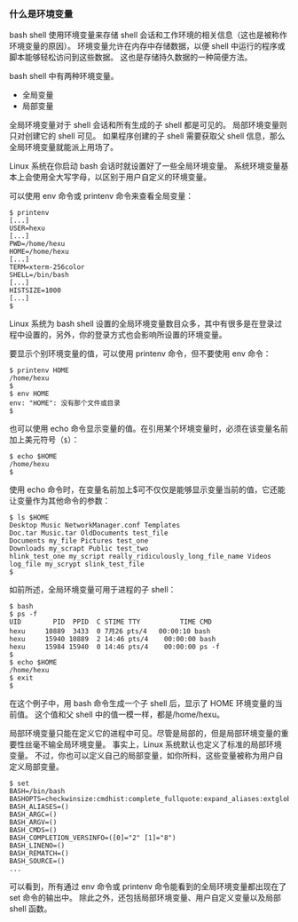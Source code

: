 ### 什么是环境变量

bash shell 使用环境变量来存储 shell 会话和工作环境的相关信息（这也是被称作环境变量的原因）。
环境变量允许在内存中存储数据，以便 shell 中运行的程序或脚本能够轻松访问到这些数据。
这也是存储持久数据的一种简便方法。

bash shell 中有两种环境变量。
- 全局变量
- 局部变量

全局环境变量对于 shell 会话和所有生成的子 shell 都是可见的。
局部环境变量则只对创建它的 shell 可见。
如果程序创建的子 shell 需要获取父 shell 信息，那么全局环境变量就能派上用场了。

Linux 系统在你启动 bash 会话时就设置好了一些全局环境变量。
系统环境变量基本上会使用全大写字母，以区别于用户自定义的环境变量。

可以使用 env 命令或 printenv 命令来查看全局变量：

```
$ printenv
[...]
USER=hexu
[...]
PWD=/home/hexu
HOME=/home/hexu
[...]
TERM=xterm-256color
SHELL=/bin/bash
[...]
HISTSIZE=1000
[...]
$
```

Linux 系统为 bash shell 设置的全局环境变量数目众多，其中有很多是在登录过程中设置的，另外，你的登录方式也会影响所设置的环境变量。

要显示个别环境变量的值，可以使用 printenv 命令，但不要使用 env 命令：

```
$ printenv HOME
/home/hexu
$
$ env HOME
env: "HOME": 没有那个文件或目录
$
```

也可以使用 echo 命令显示变量的值。在引用某个环境变量时，必须在该变量名前加上美元符号（`$`）：

```
$ echo $HOME
/home/hexu
$
```

使用 echo 命令时，在变量名前加上$可不仅仅是能够显示变量当前的值，它还能让变量作为其他命令的参数：

```
$ ls $HOME
Desktop Music NetworkManager.conf Templates
Doc.tar Music.tar OldDocuments test_file
Documents my_file Pictures test_one
Downloads my_scrapt Public test_two
hlink_test_one my_script really_ridiculously_long_file_name Videos
log_file my_scrypt slink_test_file
$
```

如前所述，全局环境变量可用于进程的子 shell：

```
$ bash
$ ps -f
UID        PID  PPID  C STIME TTY          TIME CMD
hexu     10889  3433  0 7月26 pts/4   00:00:10 bash
hexu     15940 10889  2 14:46 pts/4    00:00:00 bash
hexu     15984 15940  0 14:46 pts/4    00:00:00 ps -f
$
$ echo $HOME
/home/hexu
$ exit
$
```

在这个例子中，用 bash 命令生成一个子 shell 后，显示了 HOME 环境变量的当前值。
这个值和父 shell 中的值一模一样，都是/home/hexu。

局部环境变量只能在定义它的进程中可见。尽管是局部的，但是局部环境变量的重要性丝毫不输全局环境变量。
事实上，Linux 系统默认也定义了标准的局部环境变量。
不过，你也可以定义自己的局部变量，如你所料，这些变量被称为用户自定义局部变量。

```
$ set
BASH=/bin/bash
BASHOPTS=checkwinsize:cmdhist:complete_fullquote:expand_aliases:extglob:extquote:force_fignore:histappend:interactive_comments:progcomp:promptvars:sourcepath
BASH_ALIASES=()
BASH_ARGC=()
BASH_ARGV=()
BASH_CMDS=()
BASH_COMPLETION_VERSINFO=([0]="2" [1]="8")
BASH_LINENO=()
BASH_REMATCH=()
BASH_SOURCE=()
...
```

可以看到，所有通过 env 命令或 printenv 命令能看到的全局环境变量都出现在了 set 命令的输出中。
除此之外，还包括局部环境变量、用户自定义变量以及局部 shell 函数。


